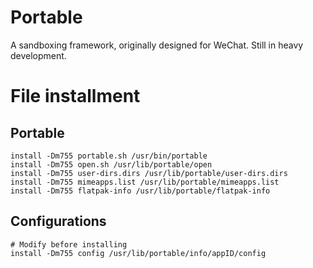# Portable
A sandboxing framework, originally designed for WeChat. Still in heavy development.

# File installment

## Portable

```
install -Dm755 portable.sh /usr/bin/portable
install -Dm755 open.sh /usr/lib/portable/open
install -Dm755 user-dirs.dirs /usr/lib/portable/user-dirs.dirs
install -Dm755 mimeapps.list /usr/lib/portable/mimeapps.list
install -Dm755 flatpak-info /usr/lib/portable/flatpak-info
```

## Configurations

```
# Modify before installing
install -Dm755 config /usr/lib/portable/info/appID/config
```

